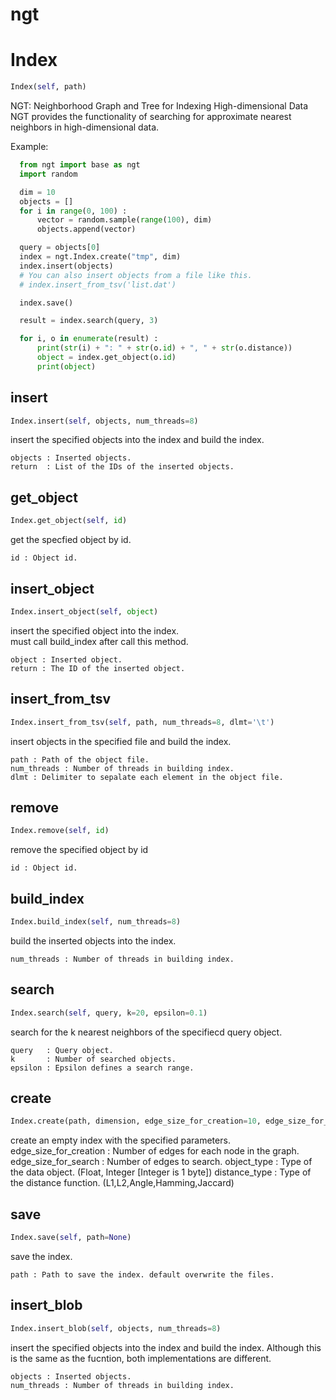 <h1 id="ngt">ngt</h1>


<h1 id="ngt.base.Index">Index</h1>

```python
Index(self, path)
```

NGT: Neighborhood Graph and Tree for Indexing High-dimensional Data  
  NGT provides the functionality of searching for approximate nearest neighbors in high-dimensional data.

Example:
```python
  from ngt import base as ngt
  import random

  dim = 10
  objects = []
  for i in range(0, 100) :
      vector = random.sample(range(100), dim)
      objects.append(vector)

  query = objects[0]
  index = ngt.Index.create("tmp", dim)
  index.insert(objects)
  # You can also insert objects from a file like this.
  # index.insert_from_tsv('list.dat')

  index.save()

  result = index.search(query, 3)

  for i, o in enumerate(result) :
      print(str(i) + ": " + str(o.id) + ", " + str(o.distance))
      object = index.get_object(o.id)
      print(object)
```

<h2 id="ngt.base.Index.insert">insert</h2>

```python
Index.insert(self, objects, num_threads=8)
```

insert the specified objects into the index and build the index.

    objects : Inserted objects.
    return  : List of the IDs of the inserted objects.

<h2 id="ngt.base.Index.get_object">get_object</h2>

```python
Index.get_object(self, id)
```

get the specfied object by id.

    id : Object id.

<h2 id="ngt.base.Index.insert_object">insert_object</h2>

```python
Index.insert_object(self, object)
```

insert the specified object into the index.  
must call build_index after call this method.

    object : Inserted object.
    return : The ID of the inserted object.

<h2 id="ngt.base.Index.insert_from_tsv">insert_from_tsv</h2>

```python
Index.insert_from_tsv(self, path, num_threads=8, dlmt='\t')
```

insert objects in the specified file and build the index.

    path : Path of the object file.
    num_threads : Number of threads in building index.
    dlmt : Delimiter to sepalate each element in the object file.

<h2 id="ngt.base.Index.remove">remove</h2>

```python
Index.remove(self, id)
```

remove the specified object by id

    id : Object id.

<h2 id="ngt.base.Index.build_index">build_index</h2>

```python
Index.build_index(self, num_threads=8)
```

build the inserted objects into the index.

    num_threads : Number of threads in building index.

<h2 id="ngt.base.Index.search">search</h2>

```python
Index.search(self, query, k=20, epsilon=0.1)
```

search for the k nearest neighbors of the specifiecd query object.

    query   : Query object.
    k       : Number of searched objects.
    epsilon : Epsilon defines a search range.

<h2 id="ngt.base.Index.create">create</h2>

```python
Index.create(path, dimension, edge_size_for_creation=10, edge_size_for_search=40, object_type='Float', distance_type='L2')
```

create an empty index with the specified parameters.
  edge_size_for_creation : Number of edges for each node in the graph.
  edge_size_for_search   : Number of edges to search.
  object_type            : Type of the data object. (Float, Integer [Integer is 1 byte])
  distance_type          : Type of the distance function. (L1,L2,Angle,Hamming,Jaccard)

<h2 id="ngt.base.Index.save">save</h2>

```python
Index.save(self, path=None)
```

save the index.

    path : Path to save the index. default overwrite the files.

<h2 id="ngt.base.Index.insert_blob">insert_blob</h2>

```python
Index.insert_blob(self, objects, num_threads=8)
```

insert the specified objects into the index and build the index.
Although this is the same as the fucntion, both implementations are different. 

    objects : Inserted objects.
    num_threads : Number of threads in building index.

